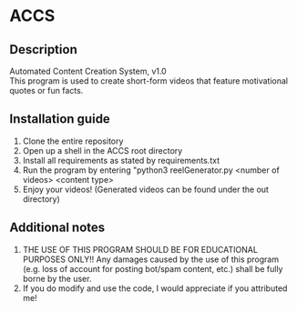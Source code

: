 # ACCS
## Description
Automated Content Creation System, v1.0  
This program is used to create short-form videos that feature motivational quotes or fun facts.

## Installation guide
1. Clone the entire repository
2. Open up a shell in the ACCS root directory
3. Install all requirements as stated by requirements.txt
4. Run the program by entering "python3 reelGenerator.py <number of videos\> <content type\>
5. Enjoy your videos! (Generated videos can be found under the out directory)

## Additional notes
1. THE USE OF THIS PROGRAM SHOULD BE FOR EDUCATIONAL PURPOSES ONLY!! Any damages caused by the use of this program (e.g. loss of account for posting bot/spam content, etc.) shall be fully borne by the user.
2. If you do modify and use the code, I would appreciate if you attributed me!
